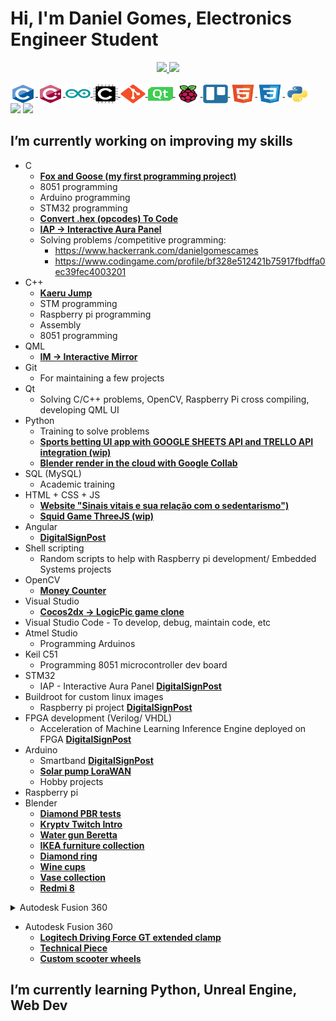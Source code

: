 # Hi, I'm Daniel Gomes, Electronics Engineer Student

<div align="center">
  <a href="https://github.com/Intuiti0n">
  <img height="180em" src="https://github-readme-stats.vercel.app/api?username=Intuiti0n&show_icons=true&theme=dracula&include_all_commits=true&count_private=true"/>
  <img height="180em" src="https://github-readme-stats.vercel.app/api/top-langs/?username=Intuiti0n&layout=compact&langs_count=7&theme=dracula"/>
</div>
<div style="display: inline_block"><br>
  <img align="center" alt="Daniel-C" height="30" width="40" src="https://raw.githubusercontent.com/devicons/devicon/master/icons/c/c-original.svg">
  <img align="center" alt="Daniel-C++" height="30" width="40" src="https://raw.githubusercontent.com/devicons/devicon/master/icons/cplusplus/cplusplus-original.svg">
  <img align="center" alt="Daniel-Arduino" height="30" width="40" src="https://raw.githubusercontent.com/devicons/devicon/master/icons/arduino/arduino-original.svg">
  <img align="center" alt="Daniel-C" height="30" width="40" src="https://raw.githubusercontent.com/devicons/devicon/master/icons/embeddedc/embeddedc-original.svg">
  <img align="center" alt="Daniel-C" height="30" width="40" src="https://raw.githubusercontent.com/devicons/devicon/master/icons/git/git-original.svg">
  <img align="center" alt="Daniel-C" height="30" width="40" src="https://raw.githubusercontent.com/devicons/devicon/master/icons/qt/qt-original.svg">
  <img align="center" alt="Daniel-C" height="30" width="40" src="https://raw.githubusercontent.com/devicons/devicon/master/icons/raspberrypi/raspberrypi-original.svg">
  <img align="center" alt="Daniel-C" height="30" width="40" src="https://raw.githubusercontent.com/devicons/devicon/master/icons/trello/trello-plain.svg">
  <img align="center" alt="Daniel-HTML" height="30" width="40" src="https://raw.githubusercontent.com/devicons/devicon/master/icons/html5/html5-original.svg">
  <img align="center" alt="Daniel-CSS" height="30" width="40" src="https://raw.githubusercontent.com/devicons/devicon/master/icons/css3/css3-original.svg">
  <img align="center" alt="Daniel-Python" height="30" width="40" src="https://raw.githubusercontent.com/devicons/devicon/master/icons/python/python-original.svg">
  <!--
  <img align="right" alt="Daniel-pic" height="150" style="border-radius:50px;" src="https://avatars.githubusercontent.com/u/26116287?v=4?width=676&height=676">
</div>
  -->

<div>
  <a href = "mailto:danielgomescames@gmail.com"><img src="https://img.shields.io/badge/-Gmail-%23333?style=for-the-badge&logo=gmail&logoColor=white" target="_blank"></a>
  <a href="https://www.linkedin.com/in/danieldasilvagomes/" target="_blank"><img src="https://img.shields.io/badge/-LinkedIn-%230077B5?style=for-the-badge&logo=linkedin&logoColor=white" target="_blank"></a>
 </div>

## I’m currently working on improving my skills

- C
  - **[Fox and Goose (my first programming project)](./FoxAndGoose/)**
  - 8051 programming
  - Arduino programming
  - STM32 programming
  - **[Convert .hex (opcodes) To Code](./ConvertHexToCode_ATC1/)**
  - **[IAP -> Interactive Aura Panel](./IAP_Projeto1/)**
  - Solving problems /competitive programming:
    - https://www.hackerrank.com/danielgomescames
    - https://www.codingame.com/profile/bf328e512421b75917fbdffa0ec39fec4003201
- C++
  - **[Kaeru Jump](./FrogJump_aka_KaeruJump/)**
  - STM programming
  - Raspberry pi programming
  - Assembly
  - 8051 programming
- QML
  - **[IM -> Interactive Mirror](./InteractiveMirror/)**
- Git
  - For maintaining a few projects
- Qt
  - Solving C/C++ problems, OpenCV, Raspberry Pi cross compiling, developing QML UI
- Python
  - Training to solve problems
  - **[Sports betting UI app with GOOGLE SHEETS API and TRELLO API integration (wip)](./SportsBetTracker/)**
  - **[Blender render in the cloud with Google Collab](./PythonBlenderRender/)**
- SQL (MySQL)
  - Academic training
- HTML + CSS + JS
  - **[Website "Sinais vitais e sua relação com o sedentarismo")](./Website_SinaisVitaisSedentarismo/)**
  - **[Squid Game ThreeJS (wip)](./SquidGameThreeJS/)**
- Angular
  - **[DigitalSignPost](./DigitalSignPost_Angular/)**
- Shell scripting
  - Random scripts to help with Raspberry pi development/ Embedded Systems projects
- OpenCV
  - **[Money Counter](./OpenCVMoneyCounter/)**
- Visual Studio
  - **[Cocos2dx -> LogicPic game clone](./LogicPic_ATC2/)**
- Visual Studio Code - To develop, debug, maintain code, etc
- Atmel Studio
  - Programming Arduinos
- Keil C51
  - Programming 8051 microcontroller dev board
- STM32
  - IAP - Interactive Aura Panel **[DigitalSignPost](./DigitalSignPost_Angular/)**
- Buildroot for custom linux images 
  - Raspberry pi project **[DigitalSignPost](./DigitalSignPost_Angular/)**
- FPGA development (Verilog/ VHDL)
  - Acceleration of Machine Learning Inference Engine deployed on FPGA **[DigitalSignPost](./DigitalSignPost_Angular/)**
- Arduino
  - Smartband **[DigitalSignPost](./DigitalSignPost_Angular/)**
  - **[Solar pump LoraWAN](./DigitalSignPost_Angular/)**
  - Hobby projects
- Raspberry pi
- Blender
  - **[Diamond PBR tests](./DigitalSignPost_Angular/)**
  - **[Kryptv Twitch Intro](./DigitalSignPost_Angular/)**
  - **[Water gun Beretta](./DigitalSignPost_Angular/)**
  - **[IKEA furniture collection](./DigitalSignPost_Angular/)**
  - **[Diamond ring](./DigitalSignPost_Angular/)**
  - **[Wine cups](./DigitalSignPost_Angular/)**
  - **[Vase collection](./DigitalSignPost_Angular/)**
  - **[Redmi 8](./DigitalSignPost_Angular/)**


<details>
  <summary>Autodesk Fusion 360</summary>
    <ul>
      <li><a href="./Fusion360_LogitechDrivingForceGT_Clamps/">Logitech Driving Force GT extended clamp</a></li>
    </ul>
</details>

- Autodesk Fusion 360
  - **[Logitech Driving Force GT extended clamp](./Fusion360_LogitechDrivingForceGT_Clamps/)**
  - **[Technical Piece](./Fusion360_TechnicalPiece/)**
  - **[Custom scooter wheels](./Fusion360_Wheels/)**

## I’m currently learning Python, Unreal Engine, Web Dev
  